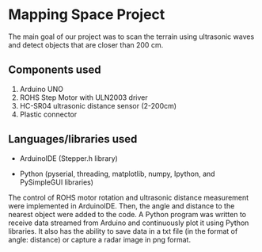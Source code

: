 # Mapping Space Project
The main goal of our project was to scan the terrain using ultrasonic waves and detect objects that are closer than 200 cm.

## Components used
1. Arduino UNO
2. ROHS Step Motor with ULN2003 driver
3. HC-SR04 ultrasonic distance sensor (2-200cm)
4. Plastic connector

## Languages/libraries used

- ArduinoIDE (Stepper.h library)

- Python (pyserial, threading, matplotlib, numpy, Ipython, and PySimpleGUI libraries)

The control of ROHS motor rotation and ultrasonic distance measurement were implemented in ArduinoIDE. Then, the angle and distance to the nearest object were added to the code. A Python program was written to receive data streamed from Arduino and continuously plot it using Python libraries. It also has the ability to save data in a txt file (in the format of angle: distance) or capture a radar image in png format.
